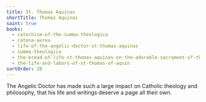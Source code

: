 ```yaml
---
title: St. Thomas Aquinas
shortTitle: Thomas Aquinas
saint: true
books:
  - catechism-of-the-summa-theologica
  - catena-aurea
  - life-of-the-angelic-doctor-st-thomas-aquinas
  - summa-theologica
  - the-bread-of-life-st-thomas-aquinas-on-the-adorable-sacrament-of-the-altar
  - the-life-and-labors-of-st-thomas-of-aquin
sortOrder: 20
---
```


The Angelic Doctor has made such a large impact on Catholic theology and philosophy, that his life and writings deserve a page all their own.
